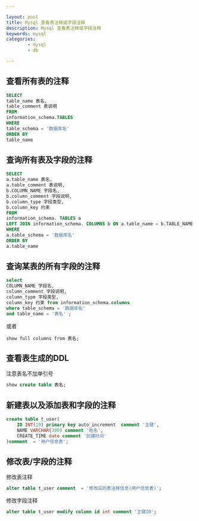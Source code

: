 ```yaml
---

layout: post
title: Mysql 查看表注释或字段注释
description: Mysql 查看表注释或字段注释
keywords: mysql
categories: 
        - mysql
        - db

---
```


##  查看所有表的注释

```sql
SELECT
table_name 表名,
table_comment 表说明
FROM
information_schema.TABLES
WHERE
table_schema = '数据库名'
ORDER BY
table_name
```

## 查询所有表及字段的注释

```sql
SELECT
a.table_name 表名,
a.table_comment 表说明,
b.COLUMN_NAME 字段名,
b.column_comment 字段说明,
b.column_type 字段类型,
b.column_key 约束
FROM
information_schema. TABLES a
LEFT JOIN information_schema. COLUMNS b ON a.table_name = b.TABLE_NAME
WHERE
a.table_schema = '数据库名'
ORDER BY
a.table_name
```

## 查询某表的所有字段的注释

```sql
select 
COLUMN_NAME 字段名,
column_comment 字段说明,
column_type 字段类型,
column_key 约束 from information_schema.columns 
where table_schema = '数据库名'
and table_name = '表名' ; 
```

或者

```
show full columns from 表名;
```

## 查看表生成的DDL

注意表名不加单引号

```sql
show create table 表名;
```


## 新建表以及添加表和字段的注释

```sql
create table t_user(
	ID INT(19) primary key auto_increment  comment '主键',
	NAME VARCHAR(300) comment '姓名',
	CREATE_TIME date comment '创建时间'
)comment  = '用户信息表';
```

## 修改表/字段的注释

修改表注释

```sql
alter table t_user comment  = '修改后的表注释信息(用户信息表)';
```

修改字段注释

```sql
alter table t_user modify column id int comment '主键ID';
```

